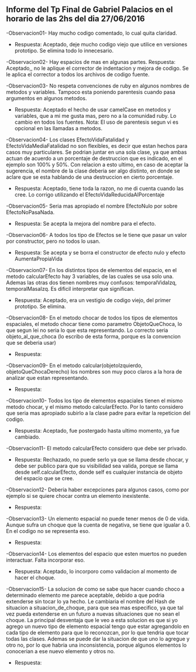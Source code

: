 Informe del Tp Final de Gabriel Palacios en el horario de las 2hs del dia 27/06/2016
-------------------------------------------------------------------------------------

-Observacion01- Hay mucho codigo comentado, lo cual quita claridad.
* Respuesta: Aceptado, deje mucho codigo viejo que utilice en versiones prototipo. Se elimina todo lo innecesario.

-Observacion02- Hay espacios de mas en algunas partes.
Respuesta: Aceptado,, no le aplique el corrector de indentacion y mejora de codigo. Se le aplica el corrector a todos los archivos de codigo fuente.

-Observacion03- No respeta convenciones de ruby en algunos nombres de metodos y variables. Tampoco esta poniendo parentesis cuando pasa argumentos en algunos metodos. 
* Respuesta: Aceptado el hecho de usar camelCase en metodos y variables, que a mi me gusta mas, pero no a la comunidad ruby. Lo cambio en todos los fuentes.
Nota: El uso de parentesis segun vi es opcional en las llamadas a metodos.

-Observacion04- Los clases EfectoVidaFatalidad y EfectoVidaMediaFatalidad no son flexibles, es decir que estan hechos para casos muy particulares. 
Se podrian juntar en una sola clase, ya que ambas actuan de acuerdo a un porcentaje de destruccion que es indicado, en el ejemplo son 100% y 50%. 
Con relacion a esto ultimo, en caso de aceptar la sugerencia, el nombre de la clase deberia ser algo distinto, en donde se aclare que se esta
hablando de una destruccion en cierto porcentaje.
* Respuesta: Aceptado, tiene toda la razon, no me di cuenta cuando las cree. Lo corrigo utilizando el EfectoVidaReducidaAlPorcentaje

-Observacion05- Seria mas apropiado el nombre EfectoNulo por sobre EfectoNoPasaNada.
* Respuesta: Se acepta la mejora del nombre para el efecto.

-Observacion06- A todos los tipo de Efectos se le tiene que pasar un valor por constructor, pero no todos lo usan.
* Respuesta: Se acepta y se borra el constructor de efecto nulo y efecto AumentaPropiaVida

-Observacion07- En los distintos tipos de elementos del espacio, en el metodo calcularEfecto hay 3 variables, de las cuales se usa solo una. 
Ademas las otras dos tienen nombres muy confusos: temporalVidaIzq, temporalMasaIzq. Es dificil interpretar que significan.
* Respuesta: Aceptado, era un vestigio de codigo viejo, del primer prototipo. Se elimina.

-Observacion08- En el metodo chocar de todos los tipos de elementos espaciales, el metodo chocar tiene como parametro ObjetoQueChoca, 
lo que segun lei no seria lo que esta representando. Lo correcto seria objeto_al_que_choca (lo escribo de esta forma, porque es la convencion 
que se deberia usar)  
* Respuesta: 

-Observacion09- En el metodo calcular(objetoIzquierdo, objetoQueChocaDerecho) los nombres son muy poco claros a la hora de analizar que estan representando.
* Respuesta: 

-Observacion10- Todos los tipo de elementos espaciales tienen el mismo metodo chocar, y el mismo metodo calcularEfecto. Por lo tanto considero que seria mas 
apropiado subirlo a la clase padre para evitar la repeticion del codigo.
* Respuesta: Aceptado, fue postergado hasta ultimo momento, ya fue cambiado.

-Observacion11- El metodo calcularEfecto considero que debe ser privado.
* Respuesta: Rechazado, no puede serlo ya que se llama desde chocar, y debe ser publico para que su visibilidad sea valida, porque se llama desde self.calcularEfecto, donde self es cualquier instancia de objeto del espacio que se cree.

-Observacion12- Deberia haber excepciones para algunos casos, como por ejemplo si se quiere chocar contra un elemento inexistente.
* Respuesta: 

-Observacion13- Un elemento espacial no puede tener menos de 0 de vida. Aunque sufra un choque que la cuenta de negativa, se tiene que igualar a 0. 
En el codigo no se representa eso.
* Respuesta: 

-Observacion14- Los elementos del espacio que esten muertos no pueden interactuar. Falta incorporar eso.
* Respuesta: Aceptado, lo incorporo como validacion al momento de hacer el choque. 

-Observacion15- La solucion de como se sabe que hacer cuando choco a determinado elemento me parece aceptable, debido a que podria extenderse sin tocar lo ya hecho.
Le cambiaria el nombre del Hash de situacion a situacion_de_choque, para que sea mas especifico, ya que tal vez pueda extenderse en un futuro a 
nuevas situaciones que no sean el choque.
La principal desventaja que le veo a esta solucion es que si yo agrego un nuevo tipo de elemento espacial tengo que estar agregandolo en 
cada tipo de elemento para que lo reconozcan, por lo que tendria que tocar todas las clases. Ademas se puede dar la situacion de que uno lo
agregue y otro no, por lo que habria una inconsistencia, porque algunos elementos lo conocerian a ese nuevo elemento y otros no.
* Respuesta: 

